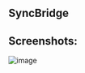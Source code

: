 **SyncBridge**
--
**Screenshots:**
--
![image](https://github.com/user-attachments/assets/b4581b99-3e8d-42df-bc5e-87fd28adc5dc)


